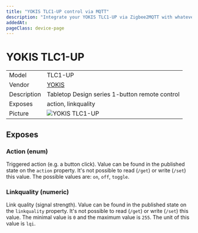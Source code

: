 ```yaml
---
title: "YOKIS TLC1-UP control via MQTT"
description: "Integrate your YOKIS TLC1-UP via Zigbee2MQTT with whatever smart home infrastructure you are using without the vendor's bridge or gateway."
addedAt: 
pageClass: device-page
---
```


<!-- !!!! -->
<!-- ATTENTION: This file is auto-generated through docgen! -->
<!-- You can only edit the "Notes"-Section between the two comment lines "Notes BEGIN" and "Notes END". -->
<!-- Do not use h1 or h2 heading within "## Notes"-Section. -->
<!-- !!!! -->

# YOKIS TLC1-UP

|     |     |
|-----|-----|
| Model | TLC1-UP  |
| Vendor  | [YOKIS](/supported-devices/#v=YOKIS)  |
| Description | Tabletop Design series 1-button remote control |
| Exposes | action, linkquality |
| Picture | ![YOKIS TLC1-UP](https://www.zigbee2mqtt.io/images/devices/TLC1-UP.png) |


<!-- Notes BEGIN: You can edit here. Add "## Notes" headline if not already present. -->


<!-- Notes END: Do not edit below this line -->




## Exposes

### Action (enum)
Triggered action (e.g. a button click).
Value can be found in the published state on the `action` property.
It's not possible to read (`/get`) or write (`/set`) this value.
The possible values are: `on`, `off`, `toggle`.

### Linkquality (numeric)
Link quality (signal strength).
Value can be found in the published state on the `linkquality` property.
It's not possible to read (`/get`) or write (`/set`) this value.
The minimal value is `0` and the maximum value is `255`.
The unit of this value is `lqi`.

